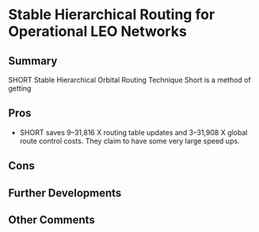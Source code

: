 # Stable Hierarchical Routing for Operational LEO Networks
## Summary
SHORT Stable Hierarchical Orbital Routing Technique
Short is a method of getting 

## Pros
- SHORT saves 9–31,816 X routing table updates and 3–31,908 X global route control costs.
They claim to have some very large speed ups.

## Cons

## Further Developments

## Other Comments

